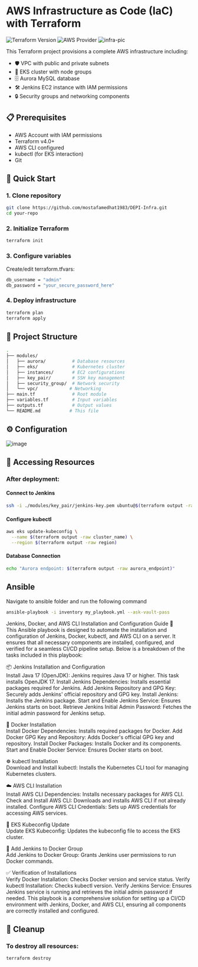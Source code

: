 # AWS Infrastructure as Code (IaC) with Terraform

![Terraform Version](https://img.shields.io/badge/terraform-%3E%3D4.0-blue)
![AWS Provider](https://img.shields.io/badge/AWS-Provider-orange)
![infra-pic](https://github.com/user-attachments/assets/09db10ea-795c-4326-bdd7-d284bd1c68ca)

This Terraform project provisions a complete AWS infrastructure including:
- 🛡️ VPC with public and private subnets
- 🚀 EKS cluster with node groups
- 🗄️ Aurora MySQL database
- 🛠️ Jenkins EC2 instance with IAM permissions
- 🔒 Security groups and networking components

## 📋 Prerequisites

- AWS Account with IAM permissions
- Terraform v4.0+
- AWS CLI configured
- kubectl (for EKS interaction)
- Git

## 🚀 Quick Start
### 1. Clone repository
```bash
git clone https://github.com/mostafamedhat1983/DEPI-Infra.git
cd your-repo
```
### 2. Initialize Terraform
```bash
terraform init
```
### 3. Configure variables
Create/edit terraform.tfvars:
```bash
db_username = "admin"
db_password = "your_secure_password_here"
```
### 4. Deploy infrastructure
```bash
terraform plan
terraform apply
```
## 📂 Project Structure
```bash
.
├── modules/
│   ├── aurora/          # Database resources
│   ├── eks/             # Kubernetes cluster
│   ├── instances/       # EC2 configurations
│   ├── key_pair/        # SSH key management
│   ├── security_group/  # Network security
│   └── vpc/            # Networking
├── main.tf              # Root module
├── variables.tf         # Input variables
├── outputs.tf           # Output values
└── README.md           # This file
```
## ⚙️ Configuration
![image](https://github.com/user-attachments/assets/fba1b838-3085-4e9d-89af-ddf37287beb3)
## 🔌 Accessing Resources
### After deployment:
#### Connect to Jenkins
```bash
ssh -i ./modules/key_pair/jenkins-key.pem ubuntu@$(terraform output -raw jenkins_ip)
```
#### Configure kubectl
```bash
aws eks update-kubeconfig \
  --name $(terraform output -raw cluster_name) \
  --region $(terraform output -raw region)
```
#### Database Connection
```bash
echo "Aurora endpoint: $(terraform output -raw aurora_endpoint)"
```
## Ansible
Navigate to ansible folder and run the following command  
```bash
ansible-playbook -i inventory my_playbook.yml --ask-vault-pass
```

Jenkins, Docker, and AWS CLI Installation and Configuration Guide 🚀  
This Ansible playbook is designed to automate the installation and configuration of Jenkins, Docker, kubectl, and AWS CLI on a server. It ensures that all necessary components are installed, configured, and verified for a seamless CI/CD pipeline setup. Below is a breakdown of the tasks included in this playbook:

📦 Jenkins Installation and Configuration  
Install Java 17 (OpenJDK): Jenkins requires Java 17 or higher. This task installs OpenJDK 17.
Install Jenkins Dependencies: Installs essential packages required for Jenkins.
Add Jenkins Repository and GPG Key: Securely adds Jenkins' official repository and GPG key.
Install Jenkins: Installs the Jenkins package.
Start and Enable Jenkins Service: Ensures Jenkins starts on boot.
Retrieve Jenkins Initial Admin Password: Fetches the initial admin password for Jenkins setup.

🐳 Docker Installation  
Install Docker Dependencies: Installs required packages for Docker.
Add Docker GPG Key and Repository: Adds Docker's official GPG key and repository.
Install Docker Packages: Installs Docker and its components.
Start and Enable Docker Service: Ensures Docker starts on boot.

☸️ kubectl Installation  
Download and Install kubectl: Installs the Kubernetes CLI tool for managing Kubernetes clusters.

☁️ AWS CLI Installation   
Install AWS CLI Dependencies: Installs necessary packages for AWS CLI.
Check and Install AWS CLI: Downloads and installs AWS CLI if not already installed.
Configure AWS CLI Credentials: Sets up AWS credentials for accessing AWS services.

🔄 EKS Kubeconfig Update  
Update EKS Kubeconfig: Updates the kubeconfig file to access the EKS cluster.

👥 Add Jenkins to Docker Group  
Add Jenkins to Docker Group: Grants Jenkins user permissions to run Docker commands.

✅ Verification of Installations  
Verify Docker Installation: Checks Docker version and service status.
Verify kubectl Installation: Checks kubectl version.
Verify Jenkins Service: Ensures Jenkins service is running and retrieves the initial admin password if needed.
This playbook is a comprehensive solution for setting up a CI/CD environment with Jenkins, Docker, and AWS CLI, ensuring all components are correctly installed and configured.
## 🧹 Cleanup
### To destroy all resources:
```bash
terraform destroy
```
